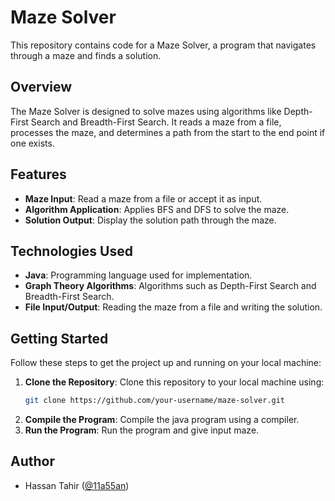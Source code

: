 # Maze Solver

This repository contains code for a Maze Solver, a program that navigates through a maze and finds a solution.

## Overview

The Maze Solver is designed to solve mazes using algorithms like Depth-First Search and Breadth-First Search. It reads a maze from a file, processes the maze, and determines a path from the start to the end point if one exists.

## Features

- **Maze Input**: Read a maze from a file or accept it as input.
- **Algorithm Application**: Applies BFS and DFS to solve the maze.
- **Solution Output**: Display the solution path through the maze.

## Technologies Used

- **Java**: Programming language used for implementation.
- **Graph Theory Algorithms**: Algorithms such as Depth-First Search and Breadth-First Search.
- **File Input/Output**: Reading the maze from a file and writing the solution.

## Getting Started

Follow these steps to get the project up and running on your local machine:

1. **Clone the Repository**: Clone this repository to your local machine using:
   ```sh
   git clone https://github.com/your-username/maze-solver.git
   ```
2. **Compile the Program**: Compile the java program using a compiler.
3. **Run the Program**: Run the program and give input maze.

## Author
- Hassan Tahir ([@11a55an](https://github.com/11a55an))
